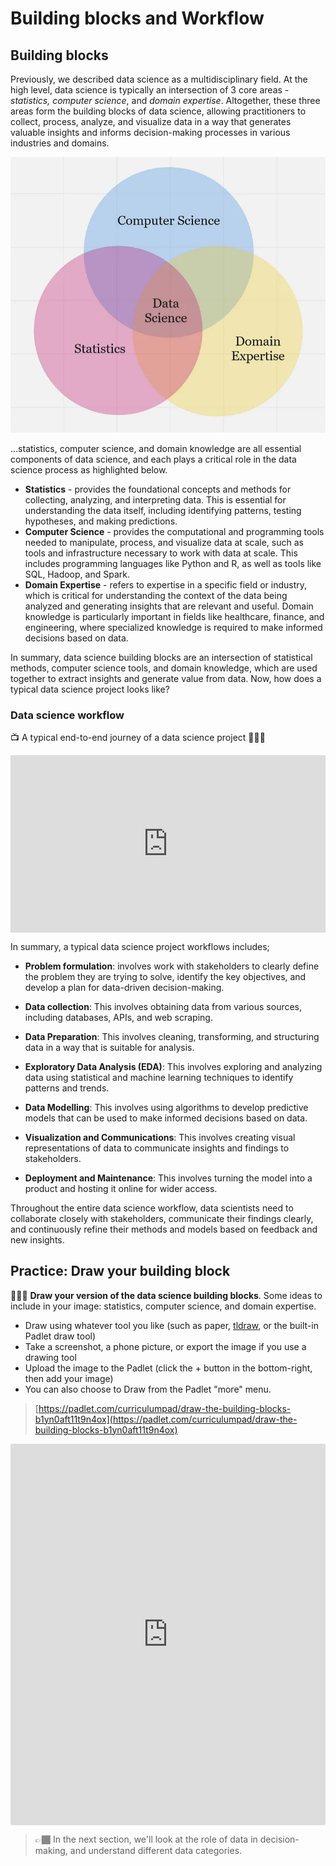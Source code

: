 # Building blocks and Workflow

## Building blocks
Previously, we described data science as a multidisciplinary field. At the high level, data science is typically an intersection of 3 core areas - _statistics, computer science_, and _domain expertise_. Altogether, these three areas form the building blocks of data science, allowing practitioners to collect, process, analyze, and visualize data in a way that generates valuable insights and informs decision-making processes in various industries and domains.

![building-blocks](./intro-to-data/building_blocks.webp)

...statistics, computer science, and domain knowledge are all essential components of data science, and each plays a critical role in the data science process as highlighted below.

- **Statistics** - provides the foundational concepts and methods for collecting, analyzing, and interpreting data. This is essential for understanding the data itself, including identifying patterns, testing hypotheses, and making predictions. 
- **Computer Science** - provides the computational and programming tools needed to manipulate, process, and visualize data at scale, such as tools and infrastructure necessary to work with data at scale. This includes programming languages like Python and R, as well as tools like SQL, Hadoop, and Spark.
- **Domain Expertise** - refers to expertise in a specific field or industry, which is critical for understanding the context of the data being analyzed and generating insights that are relevant and useful.  Domain knowledge is particularly important in fields like healthcare, finance, and engineering, where specialized knowledge is required to make informed decisions based on data.


In summary, data science building blocks are an intersection of statistical methods, computer science tools, and domain knowledge, which are used together to extract insights and generate value from data. Now, how does a typical data science project looks like?

### Data science workflow
<aside>

📺 A typical end-to-end journey of a data science project 👨🏾‍💻

</aside>

<div style="position: relative; padding-bottom: 56.25%; height: 0;"><iframe src="https://www.youtube.com/embed/X3paOmcrTjQ?start=10" title="Sample Data Science Project" frameborder="0" allow="accelerometer; autoplay; clipboard-write; encrypted-media; gyroscope; picture-in-picture" allowfullscreen style="position: absolute; top: 0; left: 0; width: 100%; height: 100%;"></iframe></div>

In summary, a typical data science project workflows includes;

- **Problem formulation**: involves work with stakeholders to clearly define the problem they are trying to solve, identify the key objectives, and develop a plan for data-driven decision-making.

- **Data collection**: This involves obtaining data from various sources, including databases, APIs, and web scraping.

- **Data Preparation**: This involves cleaning, transforming, and structuring data in a way that is suitable for analysis.

- **Exploratory Data Analysis (EDA)**: This involves exploring and analyzing data using statistical and machine learning techniques to identify patterns and trends.

- **Data Modelling**: This involves using algorithms to develop predictive models that can be used to make informed decisions based on data.

- **Visualization and Communications**: This involves creating visual representations of data to communicate insights and findings to stakeholders.

- **Deployment and Maintenance**: This involves turning the model into a product and hosting it online for wider access.


Throughout the entire data science workflow, data scientists need to collaborate closely with stakeholders, communicate their findings clearly, and continuously refine their methods and models based on feedback and new insights.

## Practice: Draw your building block

👩🏾‍🎨 **Draw your version of the data science building blocks**.
Some ideas to include in your image: statistics, computer science, and domain expertise.

- Draw using whatever tool you like (such as paper, [tldraw](https://www.tldraw.com/), or the built-in Padlet draw tool)
- Take a screenshot, a phone picture, or export the image if you use a drawing tool
- Upload the image to the Padlet (click the + button in the bottom-right, then add your image)
- You can also choose to Draw from the Padlet "more" menu.

> [https://padlet.com/curriculumpad/draw-the-building-blocks-b1yn0aft11t9n4ox](https://padlet.com/curriculumpad/draw-the-building-blocks-b1yn0aft11t9n4ox)

<div style="border:1px solid rgba(0,0,0,0.1);border-radius:2px;box-sizing:border-box;overflow:hidden;position:relative;width:100%;background:#F4F4F4"><iframe src="https://padlet.com/curriculumpad/draw-the-building-blocks-b1yn0aft11t9n4ox" frameborder="0" allow="camera;microphone;geolocation" style="width:100%;height:608px;display:block;padding:0;margin:0"></iframe></div>

> 👉🏾 In the next section, we'll look at the role of data in decision-making, and understand different data categories.
